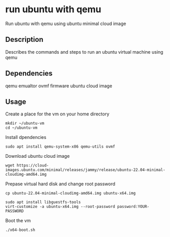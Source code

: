 # run ubuntu with qemu

Run ubuntu with qemu using ubuntu minimal cloud image

## Description

Describes the commands and steps to run an ubuntu virtual machine using qemu

## Dependencies

qemu emualtor
ovmf firmware
ubuntu cloud image

## Usage

Create a place for the vm on your home directory

```
mkdir ~/ubuntu-vm
cd ~/ubuntu-vm
```

Install dpendencies

```
sudo apt install qemu-system-x86 qemu-utils ovmf
```

Download ubuntu cloud image

```
wget https://cloud-images.ubuntu.com/minimal/releases/jammy/release/ubuntu-22.04-minimal-cloudimg-amd64.img
```

Prepase virtual hard disk and change root password
```
cp ubuntu-22.04-minimal-cloudimg-amd64.img ubuntu-x64.img

sudo apt install libguestfs-tools
virt-customize -a ubuntu-x64.img --root-password password:YOUR-PASSWORD
```

Boot the vm
```
./x64-boot.sh
```

